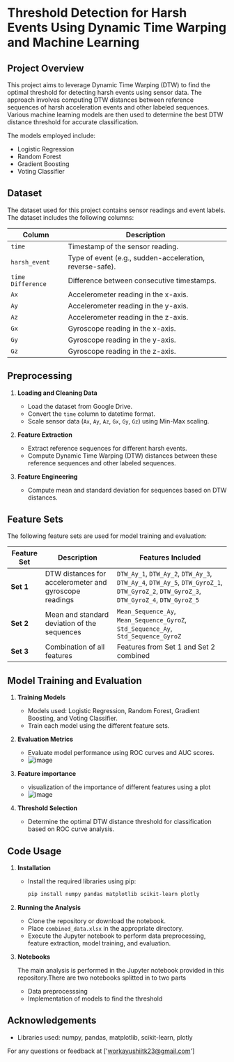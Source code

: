 
# Threshold Detection for Harsh Events Using Dynamic Time Warping and Machine Learning

## Project Overview

This project aims to leverage Dynamic Time Warping (DTW) to find the optimal threshold for detecting harsh events using sensor data. The approach involves computing DTW distances between reference sequences of harsh acceleration events and other labeled sequences. Various machine learning models are then used to determine the best DTW distance threshold for accurate classification.

The models employed include:
- Logistic Regression
- Random Forest
- Gradient Boosting
- Voting Classifier

## Dataset

The dataset used for this project  contains sensor readings and event labels. The dataset includes the following columns:

| **Column**       | **Description**                                         |
|------------------|---------------------------------------------------------|
| `time`           | Timestamp of the sensor reading.                       |
| `harsh_event`    | Type of event (e.g., sudden-acceleration, reverse-safe). |
| `time Difference`| Difference between consecutive timestamps.             |
| `Ax`             | Accelerometer reading in the x-axis.                   |
| `Ay`             | Accelerometer reading in the y-axis.                   |
| `Az`             | Accelerometer reading in the z-axis.                   |
| `Gx`             | Gyroscope reading in the x-axis.                       |
| `Gy`             | Gyroscope reading in the y-axis.                       |
| `Gz`             | Gyroscope reading in the z-axis.                       |

## Preprocessing

1. **Loading and Cleaning Data**
   - Load the dataset from Google Drive.
   - Convert the `time` column to datetime format.
   - Scale sensor data (`Ax`, `Ay`, `Az`, `Gx`, `Gy`, `Gz`) using Min-Max scaling.

2. **Feature Extraction**
   - Extract reference sequences for different harsh events.
   - Compute Dynamic Time Warping (DTW) distances between these reference sequences and other labeled sequences.

3. **Feature Engineering**
   - Compute mean and standard deviation for sequences based on DTW distances.

## Feature Sets

The following feature sets are used for model training and evaluation:

| **Feature Set** | **Description**                                          | **Features Included**                                    |
|-----------------|----------------------------------------------------------|----------------------------------------------------------|
| **Set 1**       | DTW distances for accelerometer and gyroscope readings  | `DTW_Ay_1`, `DTW_Ay_2`, `DTW_Ay_3`, `DTW_Ay_4`, `DTW_Ay_5`, `DTW_GyroZ_1`, `DTW_GyroZ_2`, `DTW_GyroZ_3`, `DTW_GyroZ_4`, `DTW_GyroZ_5` |
| **Set 2**       | Mean and standard deviation of the sequences            | `Mean_Sequence_Ay`, `Mean_Sequence_GyroZ`, `Std_Sequence_Ay`, `Std_Sequence_GyroZ` |
| **Set 3**       | Combination of all features                              | Features from Set 1 and Set 2 combined                   |

## Model Training and Evaluation

1. **Training Models**
   - Models used: Logistic Regression, Random Forest, Gradient Boosting, and Voting Classifier.
   - Train each model using the different feature sets.

2. **Evaluation Metrics**
   - Evaluate model performance using ROC curves and AUC scores.
   -  ![image](https://github.com/user-attachments/assets/eb715387-a104-445e-b5c3-67ff0cc19855)
3. **Feature importance**
   - visualization of the importance of different features using a plot
   - ![image](https://github.com/user-attachments/assets/add700b2-5a58-48d1-8177-77cfc7de1ee5)
3. **Threshold Selection**
   - Determine the optimal DTW distance threshold for classification based on ROC curve analysis.

## Code Usage

1. **Installation**
   - Install the required libraries using pip:
     ```bash
     pip install numpy pandas matplotlib scikit-learn plotly
     ```

2. **Running the Analysis**
   - Clone the repository or download the notebook.
   - Place `combined_data.xlsx` in the appropriate directory.
   - Execute the Jupyter notebook to perform data preprocessing, feature extraction, model training, and evaluation.

3. **Notebooks**
   
    The main analysis is performed in the Jupyter notebook         provided in this repository.There are two notebooks splitted in to two parts
   - Data preprocesssing 
   - Implementation of models to find the threshold

## Acknowledgements
- Libraries used: numpy, pandas, matplotlib, scikit-learn, plotly

For any questions or feedback at ['workayushiitk23@gmail.com']

